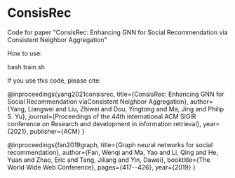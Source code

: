 # ConsisRec
Code for paper "ConsisRec: Enhancing GNN for Social Recommendation via Consistent Neighbor Aggregation"

How to use:

bash train.sh

If you use this code, please cite:

@inproceedings{yang2021consisrec,
	title={ConsisRec: Enhancing GNN for Social Recommendation viaConsistent Neighbor Aggregation},
	author={Yang, Liangwei and Liu, Zhiwei and Dou, Yingtong and Ma, Jing and Philip S. Yu},
	journal={Proceedings of the 44th international ACM SIGIR conference on Research and development in information retrieval},
	year={2021},
	publisher={ACM}
}

@inproceedings{fan2019graph,
  title={Graph neural networks for social recommendation},
  author={Fan, Wenqi and Ma, Yao and Li, Qing and He, Yuan and Zhao, Eric and Tang, Jiliang and Yin, Dawei},
  booktitle={The World Wide Web Conference},
  pages={417--426},
  year={2019}
}

